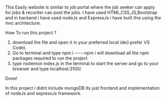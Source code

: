 This Easily website is similar to job portal where the job seeker can apply for jobs & recuriter can post the jobs.
I have used HTML,CSS,JS,Bootstrap and in backend i have used nodeJs and ExpressJs
i have built this using the mvc architecture.

How To run this project ?
  1. download the file and open it in your preferred local ide(i prefer VS Code).
  2. Go to terminal and type npm i      -----npm i will download all the npm packages required to run the project
  3. type nodemon index.js in the terminal to start the server and go to your browser and type localhost:3100/

Done!

 In this project i didnt include mongoDB its just frontend and implementation of nodeJs and expressJs framework.
 
  
